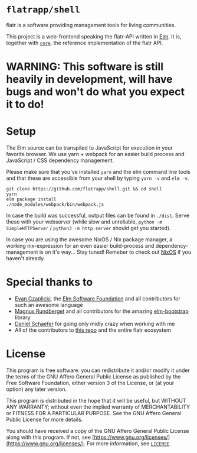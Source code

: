 # `flatrapp/shell`
flatr is a software providing management tools for living communities.

This project is a web-frontend speaking the flatr-API written in [Elm](https://elm-lang.org).
It is, together with [`core`](https://github.com/flatrapp/core), the reference implementation of the flatr API.

# WARNING: This software is still heavily in development, will have bugs and won't do what you expect it to do!

# Setup
The Elm source can be transpiled to JavaScript for execution in your favorite browser.
We use yarn + webpack for an easier build process and JavaScript / CSS dependency management.

Please make sure that you've installed `yarn` and the elm command line tools
and that these are accessible from your shell by typing `yarn -v` and `elm -v`.

```
git clone https://github.com/flatrapp/shell.git && cd shell
yarn
elm package install
./node_modules/webpack/bin/webpack.js
```

In case the build was successful, output files can be found in `./dist`.
Serve these with your webserver (while slow and unreliable,
`python -m SimpleHTTPServer` / `python3 -m http.server` should get you started).

In case you are using the awesome NixOS / Nix package manager, a working
nix-expression for an even easier build-process and dependency-management is
on it's way... Stay tuned! Remeber to check out [NixOS](https://nixos.org/) if you
haven't already.

# Special thanks to
* [Evan Czaplicki](https://github.com/evancz), the
  [Elm Software Foundation](http://foundation.elm-lang.org/) and all contributors for
  such an awesome language
* [Magnus Rundberget](https://github.com/rundis) and all contributors for the amazing
  [elm-bootstrap](https://github.com/rundis/elm-bootstrap) library
* [Daniel Schaefer](https://github.com/JohnAZoidberg) for going only midly crazy
  when working with me
* All of the contributors to [this repo](https://github.com/flatrapp/shell/graphs/contributors)
  and the entire flatr ecosystem


# License
This program is free software: you can redistribute it and/or modify
it under the terms of the GNU Affero General Public License as published by
the Free Software Foundation, either version 3 of the License, or
(at your option) any later version.

This program is distributed in the hope that it will be useful,
but WITHOUT ANY WARRANTY; without even the implied warranty of
MERCHANTABILITY or FITNESS FOR A PARTICULAR PURPOSE.  See the
GNU Affero General Public License for more details.

You should have received a copy of the GNU Affero General Public License
along with this program. If not, see [https://www.gnu.org/licenses/](https://www.gnu.org/licenses/).
For more information, see [`LICENSE`](https://github.com/flatrapp/shell/blob/master/LICENSE).

